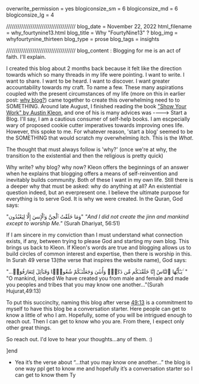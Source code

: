 overwrite_permission = yes
blogiconsize_sm = 6
blogiconsize_md = 6
blogiconsize_lg = 4

/////////////////////////////////////
blog_date = November 22, 2022
html_filename = why_fourtynine13.html
blog_title = Why "FourtyNine13" ?
blog_img = whyfourtynine_thirteen
blog_type = prose
blog_tags = insights

/////////////////////////////////////
blog_content : 
Blogging for me is an act of faith. I'll explain.

I created this blog about 2 months back because it felt like the direction towards which so many threads in my life were pointing. I want to write. I want to share. I want to be heard. I want to discover. I want greater accountability towards my craft. To name a few. These many aspirations coupled with the present circumstances of my life (more on this in earlier post: <a href="../blog-whyblog.html">why blog?</a>) came together to create this overwhelming need to to SOMETHING. 
Around late August, I finished reading the book <a href="https://austinkleon.com/show-your-work/">"Show Your Work" by Austin Kleon</a>, and one of his is many advices was ----> Start a Blog. I'll say, I am a cautious consumer of self-help books. I am escpecially wary of proposed cookie cutter imperatives towards improving ones life. However, this spoke to me. For whatever reason, 'start a blog' seemed to be the SOMETHING that would scratch my overwhelming itch. This is the <em>What</em>.

The thought that must always follow is 'why?' 
(once we're at why, the transition to the existential and then the religious is pretty quick)

Why write? why blog? why now? Kleon offers the beginnings of an answer when he explains that blogging offers a means of self-reinvention and inevitably builds community. Both of these I want in my own life. Still there is a deeper why that must be asked: why do anything at all? An existential question indeed, but an everpresent one.
I believe the ultimate purpose for everything is to serve God. It is why we were created. In the Quran, God says: 

"وَمَا خَلَقْتُ ٱلْجِنَّ وَٱلْإِنسَ إِلَّا لِيَعْبُدُون"
<em>"And I did not create the jinn and mankind except to worship Me."</em> (Surah Dhariyat, 56:51)

If I am sincere in my conviction than I must understand what connection exists, if any, between trying to please God and starting my own blog. This brings us back to Kleon. If Kleon's words are true and  blogging allows us to build circles of common interest and expertise, then there is worship in this. In Surah 49 verse 13(the verse that inspires the website name), God says:

"...يَـٰٓأَيُّهَا ٱلنَّاسُ إِنَّا خَلَقْنَـٰكُم مِّن ذَكَرٍۢ وَأُنثَىٰ وَجَعَلْنَـٰكُمْ شُعُوبًۭا وَقَبَآئِلَ لِتَعَارَفُوٓا۟ ۚ "
"O mankind, indeed We have created you from male and female and made you peoples and tribes that you may know one another..."(Surah Hujurat,49:13)

To put this succinclty, naming this blog after verse <a href="https://quran.com/49/13">49:13</a> is a commitment to myself to have this blog be a conversation starter. Here people can get to know a little of who I am. Hopefully, some of you will be intrigued enough to reach out. Then I can get to know who you are. From there, I expect only other great things.

So reach out. I'd love to hear your thoughts...any of them. :)

]end

- Yea it’s the verse about “…that you may know one another…” the blog is one way ppl get to know me and hopefully it’s a conversation starter so I can get to know them Ty
